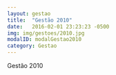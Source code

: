 ```yaml
---
layout: gestao
title:  "Gestão 2010"
date:   2016-02-01 23:23:23 -0500
img: img/gestoes/2010.jpg
modalID: modalGestao2010
category: Gestao
---
```

Gestão 2010
